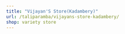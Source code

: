```yaml
---
title: "Vijayan'S Store(Kadambery)"
url: /taliparamba/vijayans-store-kadambery/
shop: variety store
---
```

